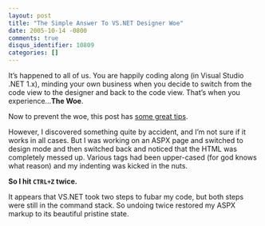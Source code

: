 ```yaml
---
layout: post
title: "The Simple Answer To VS.NET Designer Woe"
date: 2005-10-14 -0800
comments: true
disqus_identifier: 10809
categories: []
---
```

It’s happened to all of us. You are happily coding along (in Visual
Studio .NET 1.x), minding your own business when you decide to switch
from the code view to the designer and back to the code view. That’s
when you experience...**The Woe**.

Now to prevent the woe, this post has [some great
tips](http://spaces.msn.com/members/mwadams/Blog/cns!1pAMOzaH98ZfHK1uhQS5Bd5g!111.entry).

However, I discovered something quite by accident, and I’m not sure if
it works in all cases. But I was working on an ASPX page and switched to
design mode and then switched back and noticed that the HTML was
completely messed up. Various tags had been upper-cased (for god knows
what reason) and my indenting was kicked in the nuts.

**So I hit `CTRL+Z` twice.**

It appears that VS.NET took two steps to fubar my code, but both steps
were still in the command stack. So undoing twice restored my ASPX
markup to its beautiful pristine state.

